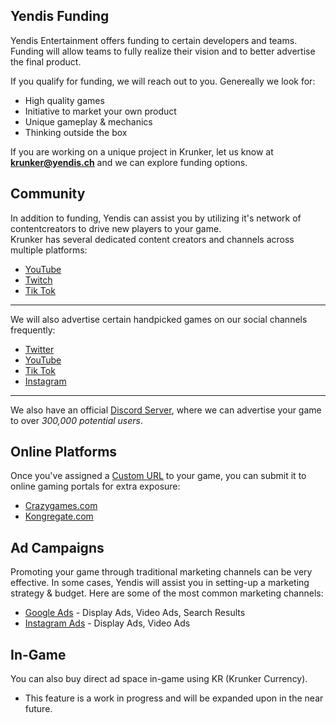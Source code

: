 ## Yendis Funding

Yendis Entertainment offers funding to certain developers and teams.\
Funding will allow teams to fully realize their vision and to better advertise the final product.

If you qualify for funding, we will reach out to you. Genereally we look for:

 * High quality games
 * Initiative to market your own product
 * Unique gameplay & mechanics
 * Thinking outside the box

If you are working on a unique project in Krunker, let us know at **krunker@yendis.ch** and we can explore funding options.

## Community

In addition to funding, Yendis can assist you by utilizing it's network of contentcreators to drive new players to your game.\
Krunker has several dedicated content creators and channels across multiple platforms:

 * [YouTube](https://www.youtube.com/channel/UCqH34FGuOae5o-wO2wOa38A)
 * [Twitch](https://www.twitch.tv/directory/game/Krunker)
 * [Tik Tok](https://www.tiktok.com/@krunker.io)

___

We will also advertise certain handpicked games on our social channels frequently:

 * [Twitter](https://twitter.com/krunkerio)
 * [YouTube](https://www.youtube.com/channel/UCm9esPHP8xwp87dW2k1RGBQ)
 * [Tik Tok](https://www.tiktok.com/@krunker.io)
 * [Instagram](https://www.instagram.com/official_krunker)

___

We also have an official [Discord Server](https://discord.com/invite/Dw8F62u), where we can advertise your game to over *300,000 potential users*.

## Online Platforms

Once you've assigned a [Custom URL](./files/publish_your_game?id=custom-url) to your game, you can submit it to online gaming portals for extra exposure:

 * [Crazygames.com](https://www.Crazygames.com/)
 * [Kongregate.com](https://www.kongregate.com/)

## Ad Campaigns

Promoting your game through traditional marketing channels can be very effective. In some cases, Yendis will assist you in setting-up a marketing strategy & budget. Here are some of the most common marketing channels:

 * [Google Ads](https://ads.google.com/) - Display Ads, Video Ads, Search Results
 * [Instagram Ads](https://business.instagram.com/advertising/) - Display Ads, Video Ads

## In-Game

You can also buy direct ad space in-game using KR (Krunker Currency).


* This feature is a work in progress and will be expanded upon in the near future.